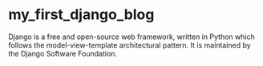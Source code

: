 # my_first_django_blog
Django is a free and open-source web framework, written in Python 
which follows the model-view-template architectural pattern. 
It is maintained by the Django Software Foundation.
